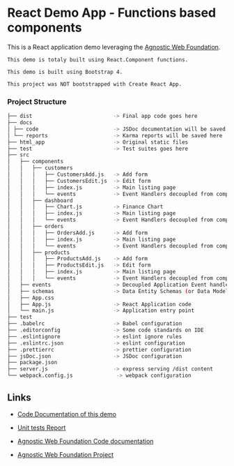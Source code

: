 # React Demo App - Functions based components

This is a React application demo leveraging the [Agnostic Web Foundation](https://github.com/web2solutions/agnostic-web-foundation).

`This demo is totaly built using React.Component functions.`

`This demo is built using Bootstrap 4.`

`This project was NOT bootstrapped with Create React App.`

### Project Structure

```bash
├── dist                          -> Final app code goes here
├── docs
│ ├── code                        -> JSDoc documentation will be saved here
│ └── reports                     -> Karma reports will be saved here
├── html_app                      -> Original static files
├── test                          -> Test suites goes here
├── src
│   ├── components
│   │   ├── customers
│   │   │   ├── CustomersAdd.js   -> Add form
│   │   │   ├── CustomersEdit.js  -> Edit form
│   │   │   ├── index.js          -> Main listing page
│   │   │   └── events            -> Event Handlers decoupled from component files
│   │   ├── dashboard
│   │   │   ├── Chart.js          -> Finance Chart
│   │   │   ├── index.js          -> Main listing page
│   │   │   └── events            -> Event Handlers decoupled from component files
│   │   ├── orders
│   │   │   ├── OrdersAdd.js      -> Add form
│   │   │   ├── index.js          -> Main listing page
│   │   │   └── events            -> Event Handlers decoupled from component files
│   │   ├── products
│   │   │   ├── ProductsAdd.js    -> Add form
│   │   │   ├── ProductsEdit.js   -> Edit form
│   │   │   ├── index.js          -> Main listing page
│   │   │   └── events            -> Event Handlers decoupled from component files
│   ├── events                    -> Decoupled Application Event handlers
│   ├── schemas                   -> Data Entity Schemas (or Data Models) are saved here
│   ├── App.css
│   ├── App.js                    -> React Application code
│   └── main.js                   -> Application entry point
├── test
├── .babelrc                      -> Babel configuration
├── .editorconfig                 -> Some code standards on IDE
├── .eslintignore                 -> eslint ignore rules
├── .eslintrc.json                -> eslint configuration
├── .prettierrc                   -> prettier configuration
├── jsDoc.json                    -> JSDoc configuration
├── package.json
├── server.js                     -> express serving /dist content
└── webpack.config.js              -> webpack configuration
```

## Links

- [Code Documentation of this demo](https://web2solutions.github.io/agnostic-web-foundation-react-functions-demo/code/index.html)

- [Unit tests Report](https://web2solutions.github.io/agnostic-web-foundation-react-functions-demo/reports/unit-testing/index.html)

- [Agnostic Web Foundation Code documentation](https://web2solutions.github.io/agnostic-web-foundation/code/index.html)

- [Agnostic Web Foundation Project](https://github.com/web2solutions/agnostic-web-foundation)
